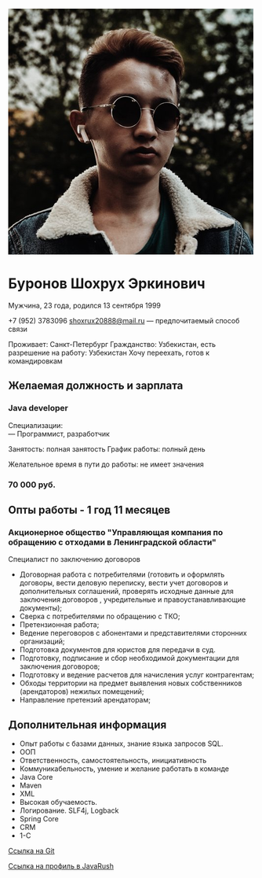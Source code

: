 ![](./Img/ItsMe.jpg)

# Буронов Шохрух Эркинович
Мужчина, 23 года, родился 13 сентября 1999

+7 (952) 3783096
shoxrux20888@mail.ru — предпочитаемый способ связи

Проживает: Санкт-Петербург
Гражданство: Узбекистан, есть разрешение на работу: Узбекистан
Хочу переехать, готов к командировкам

## Желаемая должность и зарплата

### Java developer

Специализации:  
—  Программист, разработчик

Занятость: полная занятость
График работы: полный день

Желательное время в пути до работы: не имеет значения

### 70 000 руб.

## Опты работы - 1 год 11 месяцев

### Акционерное общество "Управляющая компания по обращению с отходами в Ленинградской области"

Специалист по заключению договоров 
- Договорная работа с потребителями (готовить и оформлять договоры, вести деловую переписку, вести учет договоров и дополнительных соглашений, проверять исходные данные для заключения договоров , учредительные и правоустанавливающие документы);
- Сверка с потребителями по обращению с ТКО;
- Претензионная работа;
- Ведение переговоров с абонентами и представителями сторонних организаций;
- Подготовка документов для юристов для передачи в суд.
- Подготовку, подписание и сбор необходимой документации для заключения договоров;
- Подготовку и ведение расчетов для начисления услуг контрагентам;
- Обходы территории на предмет выявления новых собственников (арендаторов) нежилых помещений;
- Направление претензий арендаторам;

## Дополнительная информация

- Опыт работы с базами данных, знание языка запросов SQL.
- ООП
- Ответственность, самостоятельность, инициативность
- Коммуникабельность, умение и желание работать в команде
- Java Core
- Maven
- XML
- Высокая обучаемость.
- Логирование. SLF4j, Logback
- Spring Core
- CRM 
- 1-C 

[Ссылка на Git](https://github.com/shahmen2088)

[Ссылка на профиль в JavaRush](https://javarush.ru/me)


